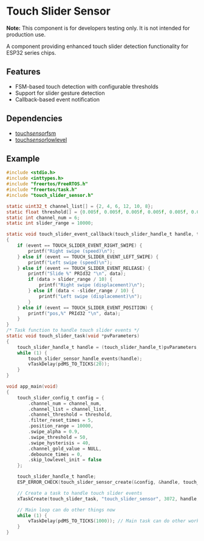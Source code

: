 # Touch Slider Sensor

**Note:** This component is for developers testing only. It is not intended for production use.

A component providing enhanced touch slider detection functionality for ESP32 series chips.

## Features

- FSM-based touch detection with configurable thresholds
- Support for slider gesture detection
- Callback-based event notification

## Dependencies

- [touch*sensor*fsm](https://components.espressif.com/components/espressif/touch*sensor*fsm)
- [touch*sensor*lowlevel](https://components.espressif.com/components/espressif/touch*sensor*lowlevel)


## Example

```c
#include <stdio.h>
#include <inttypes.h>
#include "freertos/FreeRTOS.h"
#include "freertos/task.h"
#include "touch_slider_sensor.h"

static uint32_t channel_list[] = {2, 4, 6, 12, 10, 8};
static float threshold[] = {0.005f, 0.005f, 0.005f, 0.005f, 0.005f, 0.005f};
static int channel_num = 6;
static int slider_range = 10000;

static void touch_slider_event_callback(touch_slider_handle_t handle, touch_slider_event_t event, int32_t data, void *cb_arg)
{
    if (event == TOUCH_SLIDER_EVENT_RIGHT_SWIPE) {
        printf("Right swipe (speed)\n");
    } else if (event == TOUCH_SLIDER_EVENT_LEFT_SWIPE) {
        printf("Left swipe (speed)\n");
    } else if (event == TOUCH_SLIDER_EVENT_RELEASE) {
        printf("Slide %" PRId32 "\n", data);
        if (data > slider_range / 10) {
            printf("Right swipe (displacement)\n");
        } else if (data < -slider_range / 10) {
            printf("Left swipe (displacement)\n");
        }
    } else if (event == TOUCH_SLIDER_EVENT_POSITION) {
        printf("pos,%" PRId32 "\n", data);
    }
}
/* Task function to handle touch slider events */
static void touch_slider_task(void *pvParameters)
{
    touch_slider_handle_t handle = (touch_slider_handle_t)pvParameters;
    while (1) {
        touch_slider_sensor_handle_events(handle);
        vTaskDelay(pdMS_TO_TICKS(20));
    }
}

void app_main(void)
{
    touch_slider_config_t config = {
        .channel_num = channel_num,
        .channel_list = channel_list,
        .channel_threshold = threshold,
        .filter_reset_times = 5,
        .position_range = 10000,
        .swipe_alpha = 0.9,
        .swipe_threshold = 50,
        .swipe_hysterisis = 40,
        .channel_gold_value = NULL,
        .debounce_times = 0,
        .skip_lowlevel_init = false
    };

    touch_slider_handle_t handle;
    ESP_ERROR_CHECK(touch_slider_sensor_create(&config, &handle, touch_slider_event_callback, NULL));

    // Create a task to handle touch slider events
    xTaskCreate(touch_slider_task, "touch_slider_sensor", 3072, handle, 2, NULL);

    // Main loop can do other things now
    while (1) {
        vTaskDelay(pdMS_TO_TICKS(1000)); // Main task can do other work or just idle
    }
}
```